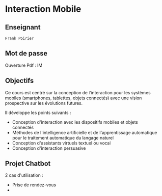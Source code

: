 # Interaction Mobile

## Enseignant
    Frank Poirier
## Mot de passe
Ouverture Pdf : IM
## Objectifs
Ce cours est centré sur la conception de l’interaction pour les systèmes mobiles (smartphones, tablettes, objets connectés) avec une vision prospective sur les évolutions futures.

Il développe les points suivants :

* Conception d'interaction avec les dispositifs mobiles et objets connectés
* Méthodes de l'intelligence artificielle et de l'apprentissage automatique pour le traitement automatique du langage naturel
* Conception d'assistants virtuels textuel ou vocal
* Conception d'interaction persuasive

## Projet Chatbot
2 cas d'utilisation :
* Prise de rendez-vous
* 